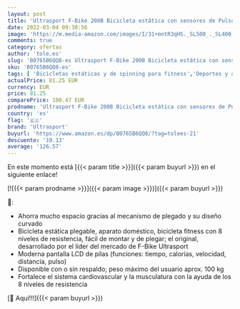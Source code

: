 ```yaml
---
layout: post
title: 'Ultrasport F-Bike 200B Bicicleta estática con sensores de Pulso de Mano  con Respaldo  Plegable  Unisex  Azul'
date: 2022-03-04 09:30:56
image: 'https://m.media-amazon.com/images/I/31+mntR3qHS._SL500_._SL400_.jpg'
comments: true
category: ofertas
author: 'tole.es'
slug: 'B0765B6QQ8-es Ultrasport F-Bike 200B Bicicleta estática con sensores de...'
sku: 'B0765B6QQ8-es'
tags: [ 'Bicicletas estáticas y de spinning para fitness','Deportes y aire libre','Fitness y ejercicio','Máquinas de cardio para fitness','bicicleta','ultrasport', ]
actualPrice: 81.25 EUR
currency: EUR
price: 81.25
comparePrice: 100.47 EUR
prodname: 'Ultrasport F-Bike 200B Bicicleta estática con sensores de Pulso de Mano  con Respaldo  Plegable  Unisex  Azul'
country: 'es'
flag: '🇪🇸'
brand: 'Ultrasport'
buyurl: 'https://www.amazon.es/dp/B0765B6QQ8/?tag=tolees-21'
descuento: '19.13'
average: '126.57'
---
```


En este momento está [{{< param title >}}]({{< param buyurl >}}) en el siguiente enlace!

[![{{< param prodname >}}]({{< param image >}})]({{< param buyurl >}})

🔎:

- Ahorra mucho espacio gracias al mecanismo de plegado y su diseño curvado
- Bicicleta estática plegable, aparato doméstico, bicicleta fitness con 8 niveles de resistencia, fácil de montar y de plegar; el original, desarrollado por el líder del mercado de F-Bike Ultrasport
- Moderna pantalla LCD de pilas (funciones: tiempo, calorías, velocidad, distancia, pulso)
- Disponible con o sin respaldo; peso máximo del usuario aprox. 100 kg
- Fortalece el sistema cardiovascular y la musculatura con la ayuda de los 8 niveles de resistencia

[🛒 Aquí!!!]({{< param buyurl >}})
